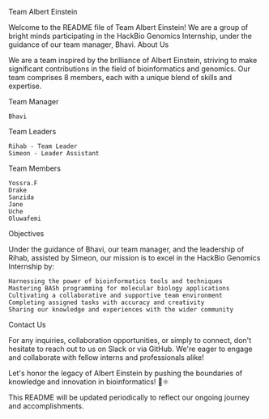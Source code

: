 Team Albert Einstein

Welcome to the README file of Team Albert Einstein! We are a group of bright minds participating in the HackBio Genomics Internship, under the guidance of our team manager, Bhavi.
About Us

We are a team inspired by the brilliance of Albert Einstein, striving to make significant contributions in the field of bioinformatics and genomics. Our team comprises 8 members, each with a unique blend of skills and expertise.

Team Manager

    Bhavi

Team Leaders

    Rihab - Team Leader
    Simeon - Leader Assistant

Team Members

    Yossra.F
    Drake
    Sanzida
    Jane
    Uche
    Oluwafemi

Objectives

Under the guidance of Bhavi, our team manager, and the leadership of Rihab, assisted by Simeon, our mission is to excel in the HackBio Genomics Internship by:

    Harnessing the power of bioinformatics tools and techniques
    Mastering BASh programming for molecular biology applications
    Cultivating a collaborative and supportive team environment
    Completing assigned tasks with accuracy and creativity
    Sharing our knowledge and experiences with the wider community

Contact Us

For any inquiries, collaboration opportunities, or simply to connect, don't hesitate to reach out to us on Slack or via GitHub. We're eager to engage and collaborate with fellow interns and professionals alike!

Let's honor the legacy of Albert Einstein by pushing the boundaries of knowledge and innovation in bioinformatics! 🧬⚛️

This README will be updated periodically to reflect our ongoing journey and accomplishments.
